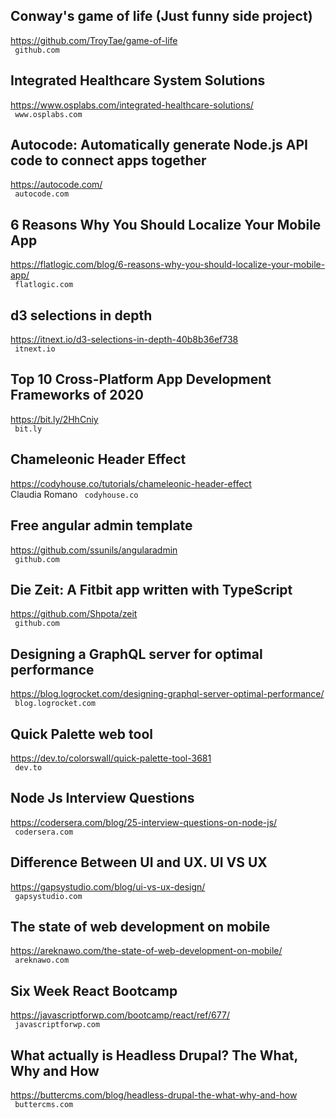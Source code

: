 ## Conway's game of life (Just funny side project)  
https://github.com/TroyTae/game-of-life  
 ` github.com`
  

## Integrated Healthcare System Solutions  
https://www.osplabs.com/integrated-healthcare-solutions/  
 ` www.osplabs.com`
  

## Autocode: Automatically generate Node.js API code to connect apps together  
https://autocode.com/  
 ` autocode.com`
  

## 6 Reasons Why You Should Localize Your Mobile App  
https://flatlogic.com/blog/6-reasons-why-you-should-localize-your-mobile-app/  
 ` flatlogic.com`
  

## d3 selections in depth  
https://itnext.io/d3-selections-in-depth-40b8b36ef738  
 ` itnext.io`
  

## Top 10 Cross-Platform App Development Frameworks of 2020  
https://bit.ly/2HhCniy  
 ` bit.ly`
  

## Chameleonic Header Effect  
https://codyhouse.co/tutorials/chameleonic-header-effect  
Claudia Romano ` codyhouse.co`
  

## Free angular admin template  
https://github.com/ssunils/angularadmin  
 ` github.com`
  

## Die Zeit: A Fitbit app written with TypeScript  
https://github.com/Shpota/zeit  
 ` github.com`
  

## Designing a GraphQL server for optimal performance  
https://blog.logrocket.com/designing-graphql-server-optimal-performance/  
 ` blog.logrocket.com`
  

## Quick Palette web tool  
https://dev.to/colorswall/quick-palette-tool-3681  
 ` dev.to`
  

## Node Js Interview Questions  
https://codersera.com/blog/25-interview-questions-on-node-js/  
 ` codersera.com`
  

## Difference Between UI and UX. UI VS UX  
https://gapsystudio.com/blog/ui-vs-ux-design/  
 ` gapsystudio.com`
  

## The state of web development on mobile  
https://areknawo.com/the-state-of-web-development-on-mobile/  
 ` areknawo.com`
  

## Six Week React Bootcamp  
https://javascriptforwp.com/bootcamp/react/ref/677/  
 ` javascriptforwp.com`
  

## What actually is Headless Drupal? The What, Why and How  
https://buttercms.com/blog/headless-drupal-the-what-why-and-how  
 ` buttercms.com`
  

